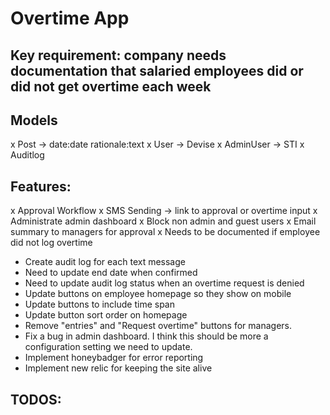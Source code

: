 # Overtime App

## Key requirement: company needs documentation that salaried employees did or did not get overtime each week

## Models
x Post -> date:date rationale:text
x User -> Devise
x AdminUser -> STI
x Auditlog

## Features:
x Approval Workflow
x SMS Sending -> link to approval or overtime input
x Administrate admin dashboard
x Block non admin and guest users
x Email summary to managers for approval
x Needs to be documented if employee did not log overtime
- Create audit log for each text message
- Need to update end date when confirmed
- Need to update audit log status when an overtime request is denied
- Update buttons on employee homepage so they show on mobile
- Update buttons to include time span
- Update button sort order on homepage
- Remove "entries" and "Request overtime" buttons for managers.
- Fix a bug in admin dashboard. I think this should be more a configuration setting we need to update.
- Implement honeybadger for error reporting
- Implement new relic for keeping the site alive

## TODOS:
